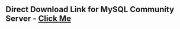 ## Direct Download Link for MySQL Community Server - [Click Me](https://cdn.mysql.com//Downloads/MySQLInstaller/mysql-installer-community-8.0.29.0.msi)

